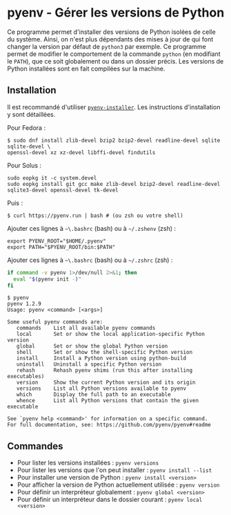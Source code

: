 # pyenv - Gérer les versions de Python

Ce programme permet d'installer des versions de Python isolées de celle du système. Ainsi, on n'est plus dépendants des mises à jour de qui font changer la version par défaut de `python3` par exemple. Ce programme permet de modifier le comportement de la commande `python` \(en modifiant le `PATH`\), que ce soit globalement ou dans un dossier précis. Les versions de Python installées sont en fait compilées sur la machine.

## Installation

Il est recommandé d'utiliser [`pyenv-installer`](https://github.com/pyenv/pyenv-installer). Les instructions d'installation y sont détaillées.

Pour Fedora :

```text
$ sudo dnf install zlib-devel bzip2 bzip2-devel readline-devel sqlite sqlite-devel \
openssl-devel xz xz-devel libffi-devel findutils
```

Pour Solus :

```text
sudo eopkg it -c system.devel
sudo eopkg install git gcc make zlib-devel bzip2-devel readline-devel sqlite3-devel openssl-devel tk-devel
```

Puis :

```text
$ curl https://pyenv.run | bash # (ou zsh ou votre shell)
```

Ajouter ces lignes à `~\.bashrc` \(bash\) ou à `~/.zshenv` \(zsh\) :

```text
export PYENV_ROOT="$HOME/.pyenv"
export PATH="$PYENV_ROOT/bin:$PATH"
```

Ajouter ces lignes à `~\.bashrc` \(bash\) ou à `~/.zshrc` \(zsh\) :

```bash
if command -v pyenv 1>/dev/null 2>&1; then
  eval "$(pyenv init -)"
fi
```

```text
$ pyenv
pyenv 1.2.9
Usage: pyenv <command> [<args>]

Some useful pyenv commands are:
   commands    List all available pyenv commands
   local       Set or show the local application-specific Python version
   global      Set or show the global Python version
   shell       Set or show the shell-specific Python version
   install     Install a Python version using python-build
   uninstall   Uninstall a specific Python version
   rehash      Rehash pyenv shims (run this after installing executables)
   version     Show the current Python version and its origin
   versions    List all Python versions available to pyenv
   which       Display the full path to an executable
   whence      List all Python versions that contain the given executable

See `pyenv help <command>' for information on a specific command.
For full documentation, see: https://github.com/pyenv/pyenv#readme
```

## Commandes

* Pour lister les versions installées : `pyenv versions`
* Pour lister les versions que l'on peut installer : `pyenv install --list`
* Pour installer une version de Python : `pyenv install <version>`
* Pour afficher la version de Python actuellement utilisée : `pyenv version`
* Pour définir un interpréteur globalement : `pyenv global <version>`
* Pour définir un interpréteur dans le dossier courant : `pyenv local <version>`

